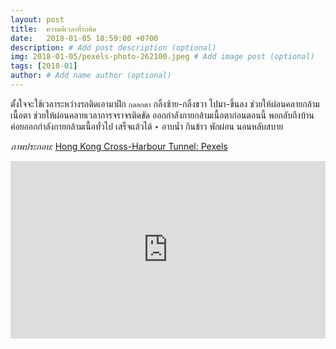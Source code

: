 ```yaml
---
layout: post
title:  ความดีเวลาที่รถติด
date:   2018-01-05 18:59:00 +0700
description: # Add post description (optional)
img: 2018-01-05/pexels-photo-262100.jpeg # Add image post (optional)
tags: [2018-01]
author: # Add name author (optional)
---
```

ตั้งใจจะใช้เวลาระหว่างรถติดเอามาฝึก `กลอกตา` กลิ้งซ้าย-กลิ้งขวา ไปมา-ขึ้นลง ช่วยให้ผ่อนคลายกล้ามเนื้อตา ช่วยให้ผ่อนคลายเวลาการจราจรติดขัด ออกกำลังกายกล้ามเนื้อตาก่อนตอนนี้ พอกลับถึงบ้านค่อยออกกำลังกายกล้ามเนื้อทั่วไป เสร็จแล้วได้ ‣ อาบน้ำ กินข้าว พักผ่อน นอนหลับสบาย

*ภาพประกอบ:* [Hong Kong Cross-Harbour Tunnel: Pexels](https://www.pexels.com/photo/buildings-cars-city-cross-harbour-tunnel-262100/)

<div style="position:relative;width:100%;height:0;padding-bottom:56.25%;">
<iframe style="width:100%;height:100%;position:absolute;top:0;left:0;" src="https://www.youtube.com/embed/N5sPTSU6vbk" frameborder="0" allow="autoplay; encrypted-media" allowfullscreen>
</iframe>
</div>
